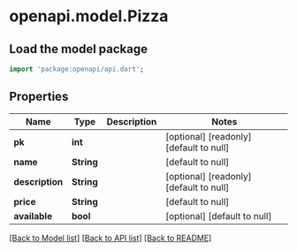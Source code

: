 # openapi.model.Pizza

## Load the model package
```dart
import 'package:openapi/api.dart';
```

## Properties
Name | Type | Description | Notes
------------ | ------------- | ------------- | -------------
**pk** | **int** |  | [optional] [readonly] [default to null]
**name** | **String** |  | [default to null]
**description** | **String** |  | [optional] [readonly] [default to null]
**price** | **String** |  | [default to null]
**available** | **bool** |  | [optional] [default to null]

[[Back to Model list]](../README.md#documentation-for-models) [[Back to API list]](../README.md#documentation-for-api-endpoints) [[Back to README]](../README.md)


